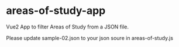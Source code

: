 # areas-of-study-app
Vue2 App to filter Areas of Study from a JSON file.

Please update sample-02.json to your json soure in areas-of-study.js

